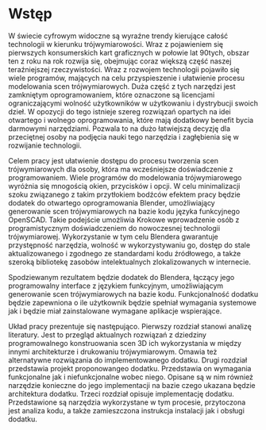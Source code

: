 # Wstęp
W świecie cyfrowym widoczne są wyraźne trendy kierujące całość technologii w kierunku trójwymiarowości. Wraz z pojawieniem się pierwszych konsumerskich kart graficznych w połowie lat 90tych, obszar ten z roku na rok rozwija się, obejmując coraz większą część naszej teraźniejszej rzeczywistości. Wraz z rozwojem technologii pojawiło się wiele programów, mających na celu przyspieszenie i ułatwienie procesu modelowania scen trójwymiarowych. Duża część z tych narzędzi jest zamkniętym oprogramowaniem, które oznaczone są licencjami ograniczającymi wolność użytkowników w użytkowaniu i dystrybucji swoich dzieł. W opozycji do tego istnieje szereg rozwiązań opartych na idei otwartego i wolnego oprogramowania, które mają dodatkowy benefit bycia darmowymi narzędziami. Pozwala to na dużo łatwiejszą decyzję dla przeciętnej osoby na podjęcia nauki tego narzędzia i zagłębienia się w rozwijanie technologii.

Celem pracy jest ułatwienie dostępu do procesu tworzenia scen trójwymiarowych dla osoby, która ma wcześniejsze doświadczenie z programowaniem. Wiele programów do modelowania trójwymiarowego wyróżnia się mnogością okien, przycisków i opcji. W celu minimalizacji szoku związanego z takim przytłokiem bodźców efektem pracy będzie dodatek do otwartego oprogramowania Blender, umożliwiający generowanie scen trójwymiarowych na bazie kodu języka funkcyjnego OpenSCAD. Takie podejście umożliwia Krokowe wprowadzenie osób z programistycznym doświadczeniem do nowoczesnej technologii trójwymiarowej. Wykorzystanie w tym celu Blendera gwarantuje przystępność narzędzia, wolność w wykorzystywaniu go, dostęp do stale aktualizowanego i zgodnego ze standardami kodu źródłowego, a także szeroką bibliotekę zasobów intelektualnych zlokalizowanych w internecie.

Spodziewanym rezultatem będzie dodatek do Blendera, łączący jego programowalny interface z językiem funkcyjnym, umożliwiającym generowanie scen trójwymiarowych na bazie kodu. Funkcjonalność dodatku będzie zapewniona o ile użytkownik będzie spełniał wymagania systemowe jak i będzie miał zainstalowane wymagane aplikacje wspierające.

Układ pracy prezentuje się następująco. Pierwszy rozdział stanowi analizę literatury. Jest to przegląd aktualnych rozwiązań z dziedziny programowalnego konstruowania scen 3D ich wykorzystania w między innymi architekturze i drukowaniu trójwymiarowym. Omawia też alternatywne rozwiązania do implementowanego dodatku. Drugi rozdział przedstawia projekt proponowangeo dodatku. Przedstawia on wymagania funkcjonalne jak i niefunkcjonalne wobec niego. Opisane są w nim również narzędzie konieczne do jego implementacji na bazie czego ukazana będzie architektura dodatku. Trzeci rozdział opisuje implementację dodatku. Przedstawione są narzędzia wykorzystane w tym procesie, przytoczona jest analiza kodu, a także zamieszczona instrukcja instalacji jak i obsługi dodatku. 